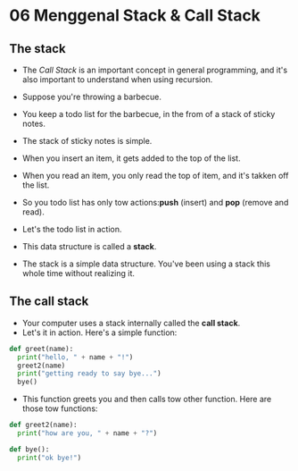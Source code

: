 # 06 Menggenal Stack & Call Stack

## The stack

- The _Call Stack_ is an important concept in general programming, and it's also important to understand when using recursion.
- Suppose you're throwing a barbecue.
- You keep a todo list for the barbecue, in the from of a stack of sticky notes.

- The stack of sticky notes is simple.
- When you insert an item, it gets added to the top of the list.
- When you read an item, you only read the top of item, and it's takken off the list.
- So you todo list has only tow actions:**push** (insert) and **pop** (remove and read).

- Let's the todo list in action.
- This data structure is called a **stack**.
- The stack is a simple data structure. You've been using a stack this whole time without realizing it.

## The call stack

- Your computer uses a stack internally called the **call stack**.
- Let's it in action. Here's a simple function:

```python
def greet(name):
  print("hello, " + name + "!")
  greet2(name)
  print("getting ready to say bye...")
  bye()
```

- This function greets you and then calls tow other function. Here are those tow functions:

```python
def greet2(name):
  print("how are you, " + name + "?")

def bye():
  print("ok bye!")
```



